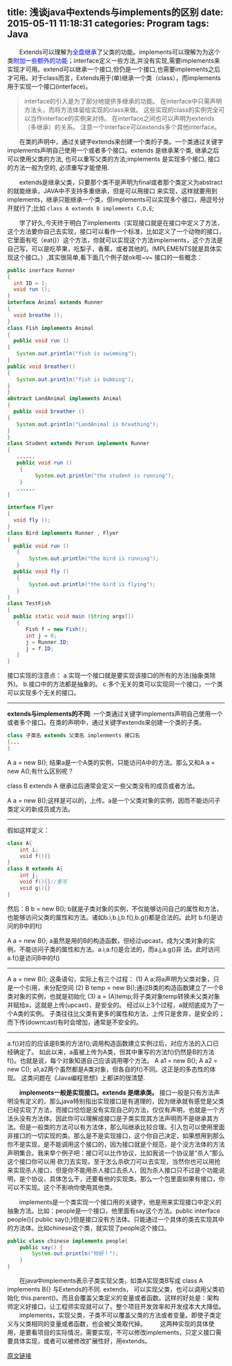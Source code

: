 title: 浅谈java中extends与implements的区别
date: 2015-05-11 11:18:31
categories: Program
tags: Java 
---
　　Extends可以理解为<font color="blue">全盘继承</font>了父类的功能。implements可以理解为为这个类<font color="blue">附加一些额外的功能</font>；interface定义一些方法,并没有实现,需要implements来实现才可用。extend可以继承一个接口,但仍是一个接口,也需要implements之后才可用。对于class而言，Extends用于(单)继承一个类（class），而implements用于实现一个接口(interface)。

<!-- more -->

>interface的引入是为了部分地提供多继承的功能。
在interface中只需声明方法头，而将方法体留给实现的class来做。
这些实现的class的实例完全可以当作interface的实例来对待。
在interface之间也可以声明为extends（多继承）的关系。
注意一个interface可以extends多个其他interface。

　　在类的声明中，通过关键字extends来创建一个类的子类。一个类通过关键字implements声明自己使用一个或者多个接口。extends 是继承某个类, 继承之后可以使用父类的方法, 也可以重写父类的方法;implements 是实现多个接口, 接口的方法一般为空的, 必须重写才能使用.

　　extends是继承父类，只要那个类不是声明为final或者那个类定义为abstract的就能继承，JAVA中不支持多重继承，但是可以用接口 来实现，这样就要用到implements，继承只能继承一个类，但implements可以实现多个接口，用逗号分开就行了;比如 `class A extends B implements C,D,E`;

　　学了好久,今天终于明白了implements（实现接口就是在接口中定义了方法，这个方法要你自己去实现，接口可以看作一个标准，比如定义了一个动物的接口，它里面有吃（eat()）这个方法，你就可以实现这个方法implements，这个方法是自己写，可以是吃苹果，吃梨子，香蕉，或者其他的。IMPLEMENTS就是具体实现这个接口。）,其实很简单,看下面几个例子就ok啦~v~ 接口的一些概念：
``` java
public inerface Runner
{
  int ID = 1;
  void run ();
}
interface Animal extends Runner
{
  void breathe ();
}
class Fish implements Animal
{
  public void run ()
{
   System.out.println("fish is swimming");
}
public void breather()
{
   System.out.println("fish is bubbing");   
}
}
abstract LandAnimal implements Animal
{
  public void breather ()
{
   System.out.println("LandAnimal is breathing");
}
}
class Student extends Person implements Runner
{
   ......
   public void run ()
    {
         System.out.println("the student is running");
    }
   ......
}

interface Flyer
{
  void fly ();
}
class Bird implements Runner , Flyer
{
  public void run ()
   {
       System.out.println("the bird is running");
   }
  public void fly ()
   {
       System.out.println("the bird is flying");
   }
}
class TestFish
{
  public static void main (String args[])
   {
      Fish f = new Fish();
      int j = 0;
      j = Runner.ID;
      j = f.ID;
   }
}
```
接口实现的注意点：
a.实现一个接口就是要实现该接口的所有的方法(抽象类除外)。
b.接口中的方法都是抽象的。
c.多个无关的类可以实现同一个接口，一个类可以实现多个无关的接口。

---
**extends与implements的不同**: 一个类通过关键字implements声明自己使用一个或者多个接口。在类的声明中，通过关键字extends来创建一个类的子类。
```java
class 子类名 extends 父类名 implenments 接口名
{...
}
```

A a = new B(); 结果a是一个A类的实例，只能访问A中的方法。那么又和A a = new A();有什么区别呢？

class B extends A 继承过后通常会定义一些父类没有的成员或者方法。

A a = new B();这样是可以的，上传。a是一个父类对象的实例，因而不能访问子类定义的新成员或方法。

---
假如这样定义：
```java
class A{
    int i;
    void f(){}
}
class B extends A{
    int j;
    void f(){}//重写
    void g(){}
}
```
然后：B b = new B();
b就是子类对象的实例，不仅能够访问自己的属性和方法，也能够访问父类的属性和方法。诸如b.i,b.j,b.f(),b.g()都是合法的。此时 b.f()是访问的B中的f()

A a = new B();
a虽然是用的B的构造函数，但经过upcast，成为父类对象的实例，不能访问子类的属性和方法。a.i,a.f()是合法的，而a.j,a.g()非 法。此时访问a.f()是访问B中的f()

---
A a = new B(); 这条语句，实际上有三个过程：
(1) A a;将a声明为父类对象，只是一个引用，未分配空间
(2) B temp = new B();通过B类的构造函数建立了一个B类对象的实例，也就是初始化
(3) a = (A)temp;将子类对象temp转换未父类对象并赋给a，这就是上传(upcast)，是安全的。
经过以上3个过程，a就彻底成为了一个A类的实例。
子类往往比父类有更多的属性和方法，上传只是舍弃，是安全的；而下传(downcast)有时会增加，通常是不安全的。

---
a.f()对应的应该是B类的方法f();调用构造函数建立实例过后，对应方法的入口已经确定了。
如此以来，a虽被上传为A类，但其中重写的方法f()仍然是B的方法f()。也就是说，每个对象知道自己应该调用哪个方法。
A a1 = new B();
A a2 = new C();
a1,a2两个虽然都是A类对象，但各自的f()不同。这正是的多态性的体现。
这类问题在《Java编程思想》上都讲的很清楚.

　　**implements一般是实现接口。extends 是继承类。** 接口一般是只有方法声明没有定义的，那么java特别指出实现接口是有道理的，因为继承就有感觉是父类已经实现了方法，而接口恰恰是没有实现自己的方法，仅仅有声明，也就是一个方法头没有方法体。因此你可以理解成接口是子类实现其方法声明而不是继承其方法。但是一般类的方法可以有方法体，那么叫继承比较合理。引入包可以使用里面非接口的一切实现的类。那么是不是实现接口，这个你自己决定，如果想用到那么你不是实现，是不能调用这个接口的，因为接口就是个规范，是个没方法体的方法声明集合。我来举个例子吧：接口可以比作协议，比如我说一个协议是“杀人”那么这个接口你可以用 砍刀去实现，至于怎么杀砍刀可以去实现，当然你也可以用抢来实现杀人接口，但是你不能用杀人接口去杀人，因为杀人接口只不过是个功能说明，是个协议，具体怎么干，还要看他的实现类。那么一个包里面如果有接口，你可以不实现。这个不影响你使用其他类。

　　implements是一个类实现一个接口用的关键字，他是用来实现接口中定义的抽象方法。比如：people是一个接口，他里面有say这个方法。public interface people(){ public say();}但是接口没有方法体。只能通过一个具体的类去实现其中的方法体。比如chinese这个类，就实现了people这个接口。 
``` java
public class chinese implements people{ 
    public say() {
        System.out.println("你好！");
    }
}
```

　　在java中implements表示子类实现父类，如类A实现类B写成 class A implements B{}
与Extends的不同. extends， 可以实现父类，也可以调用父类初始化 this.parent()。而且会覆盖父类定义的变量或者函数。这样的好处是：架构师定义好接口，让工程师实现就可以了。整个项目开发效率和开发成本大大降低。
　　implements，实现父类，子类不可以覆盖父类的方法或者变量。即使子类定义与父类相同的变量或者函数，也会被父类取代掉。
　　这两种实现的具体使用，是要看项目的实际情况，需要实现，不可以修改implements，只定义接口需要具体实现，或者可以被修改扩展性好，用extends。

[原文链接](http://www.jb51.net/article/34512.htm)